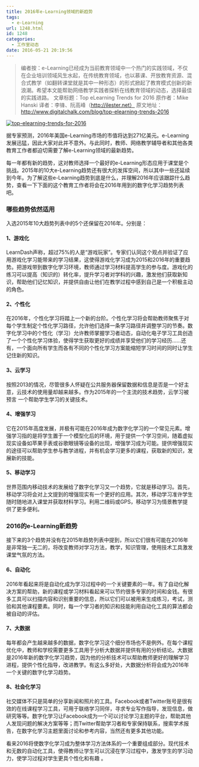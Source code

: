 ```yaml
---
title: 2016年e-Learning领域的新趋势
tags:
  - e-Learning
url: 1248.html
id: 1248
categories:
  - 工作室动态
date: 2016-05-21 20:19:56
---
```


> 编者按：e-Learning已经成为当前教育领域中一个热门的实践领域，不仅在企业培训领域风生水起，在传统教育领域，也以慕课、开放教育资源、混合式教学（如翻转课堂就是其中一种形态）的形式掀起了教育模式创新的新浪潮。希望本文能帮助网络教学实践者探析在线教育领域的动态，选择最佳的实践进路。 文章标题：Top eLearning Trends for 2016 原作者：Mike Hanski 译者：李锋、阮高峰（http://ilester.net） 原文地址：http://www.digitalchalk.com/blog/top-elearning-trends-2016

[![top-elearning-trends-for-2016](http://www.ilester.net/wp-content/uploads/2016/05/top-elearning-trends-for-2016-1024x576.jpg)](http://www.ilester.net/top-elearning-trends-for-2016/top-elearning-trends-for-2016-2/)

据专家预测，2016年美国e-Learning市场的市值将达到271亿美元。e-Learning发展迅猛，因此大家对此并不意外。与此同时，教师、网络教学辅导者和其他各类教育工作者都迫切需要了解e-Learning领域的最新趋势。

每一年都有新的趋势，这对教师选择一个最好的e-Learning形态应用于课堂是个挑战。2015年的10大e-Learning趋势还有很大的发挥空间，所以其中一些还延续到今年。为了解这些e-Learning趋势到底是什么，并理解2016年应该跟踪什么趋势，查看一下下面的这个教育工作者将会在2016年用到的数字化学习趋势列表吧。

### 哪些趋势依然适用

入选2015年10大趋势列表中的5个还保留在2016年。分别是：

#### 1、游戏化

LearnDash声称，超过75%的人是“游戏玩家”。专家们认同这个观点并验证了应用游戏化学习能带来的学习结果，这使得游戏化学习成为2015和2016年的重要趋势。把游戏带到数字化学习环境，教师通过学习材料提高学生的参与度。游戏化的练习可以提高（知识的）转化率，提升学习者对学科的兴趣，激发他们获取新知识，帮助他们记忆知识，并提供自由让他们在教学过程中感到自己是一个积极主动的角色。

#### 2、个性化

在2016年，个性化学习将踏上一个新的台阶。个性化学习将会帮助教师聚焦于对每个学生制定个性化学习路径，允许他们选择一条学习路径并调整学习的节奏。数字化学习中的个性化（学习）允许教师掌握学习者动态，自动化电子学习工具创造了一个个性化学习体验，使得学生获取更好的成绩并享受他们的学习经历......还有，一个面向所有学生而各有不同的个性化学习方案能缩短学习时间的同时让学生 记住新的知识。

#### 3、云学习

按照2013的情况，尽管很多人怀疑在公共服务器保留数据和信息是否是一个好主意，云技术的使用量却越来越多。作为2015年的一个主流的技术趋势，云学习被预言 一个帮助学生学习的关键技术。

#### 4、增强学习

它在2015年高度发展，并极有可能在2016年成为数字化学习的一个常见元素。增强学习指的是将学生置于一个模型化后的环境，用于提供一个学习空间，随着虚拟现实设备如苹果手表或谷歌眼镜等设备的出现，增强学习成为可能。提供增强现实的途径可以帮助学生参与教学进程，并有机会学习更多的课程，获取新的知识，发展新的技能。

#### 5、移动学习

世界范围内移动技术的发展给了数字化学习又一个趋势，它就是移动学习。首先，移动学习将会对上文提到的增强现实有一个更好的应用。其次，移动学习准许学生随时随地进入课堂并获取材料学习。利用二维码或GPS，移动学习为情景教学提供了更多便利。

### 2016的e-Learning新趋势

接下来的3个趋势并没有在2015年趋势列表中提到，所以它们很有可能在2016年是非常独一无二的，将改变教师对学习方法，教学，知识管理，使用技术工具激发课堂气氛的方法。

#### 6、自动化

2016年看起来将是自动化成为学习过程中的一个关键要素的一年。有了自动化解决方案的帮助，新的课程或学习材料看起来可以节约很多专家的时间和金钱。有很多工具可以扫描内容和识别重要的信息，所以它们可以被用来生成练习，考试，测验和其他课程要素。同时，每一个学习者的知识和技能利用自动化工具的算法都会被自动的评估。

#### 7、大数据

每年都会产生越来越多的数据，数字化学习这个细分市场也不是例外。在每个课程优化中，教师和学校需要更多工具用于分析大数据并提供有用的分析结论。大数据是2016年新的数字化学习趋势，因为他的分析技术可以帮助教师更好的理解学习进程，提供个性化指导，改进教学。有这么多好处，大数据分析将会成为2016年一个关键的数字化学习趋势。

#### 8、社会化学习

社交媒体不只是简单的分享新闻和照片的工具。Facebook或者Twitter账号是很有效的在线课程学习工具，可用于联络学习同伴，寻求专业写作指导，发现信息，做研究等等。数字化学习让Facebook成为一个可以讨论学习主题的平台，帮助其他人发现问题的解决方案等等；而Twitter帮助学习者和专家保持联系，搜索学术报告，在数字化学习主题里面讨论和参考内容，当然还有更多其他功能。

看来2016将使数字化学习成为整体学习方法体系的一个重要组成部分。现代技术和无数的自动化工具，使得教师让学生可以沉浸在学习过程中，激发学生的学习动力，使学习过程对学生更具个性化和有趣 。